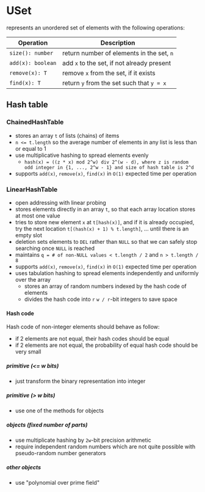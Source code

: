 # USet
represents an unordered set of elements with the following operations:

| Operation         | Description                                |
| ----------------- | ------------------------------------------ |
| `size(): number`  | return number of elements in the set, `n`  |
| `add(x): boolean` | add `x` to the set, if not already present |
| `remove(x): T`    | remove `x` from the set, if it exists      |
| `find(x): T`      | return `y` from the set such that `y = x`  |

## Hash table
### ChainedHashTable

- stores an array `t` of lists (chains) of items
- `n <= t.length` so the average number of elements in any list is less than or equal to 1
- use multiplicative hashing to spread elements evenly
    - `hash(x) = ((z * x) mod 2^w) div 2^(w - d), where z is random odd integer in {1, ..., 2^w - 1} and size of hash table is 2^d`
- supports `add(x)`, `remove(x)`, `find(x)` in `O(1)` expected time per operation

### LinearHashTable

- open addressing with linear probing
- stores elements directly in an array `t`, so that each array location stores at most one value
- tries to store new element `x` at `t[hash(x)]`, and if it is already occupied, try the next location `t[(hash(x) + 1) % t.length]`, ... until there is an empty slot
- deletion sets elements to `DEL` rather than `NULL` so that we can safely stop searching once `NULL` is reached
- maintains `q = # of non-NULL values < t.length / 2` and `n > t.length / 8`
- supports `add(x)`, `remove(x)`, `find(x)` in `O(1)` expected time per operation
- uses tabulation hashing to spread elements independently and uniformly over the array
    - stores an array of random numbers indexed by the hash code of elements
    - divides the hash code into `r` `w / r`-bit integers to save space

#### Hash code
Hash code of non-integer elements should behave as follow:

- if 2 elements are not equal, their hash codes should be equal
- if 2 elements are not equal, the probability of equal hash code should be very small

##### primitive (<= w bits)
- just transform the binary representation into integer

##### primitive (> w bits)
- use one of the methods for objects

##### objects (fixed number of parts)
- use multiplicate hashing by `2w`-bit precision arithmetic
- require independent random numbers which are not quite possible with pseudo-random number generators

##### other objects
- use "polynomial over prime field"
